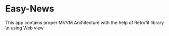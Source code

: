 # Easy-News
This app contains proper MVVM Architecture with the help of Retrofit library \n using Web view

